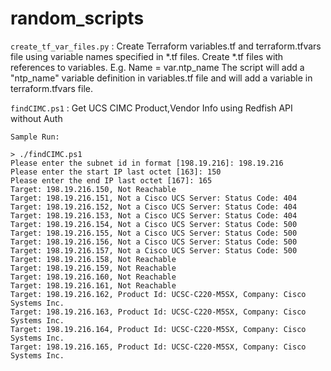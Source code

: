 # random_scripts

`create_tf_var_files.py` : Create Terraform variables.tf and terraform.tfvars file using variable names specified in *.tf files. 
                           Create *.tf files with references to variables. E.g. Name = var.ntp_name 
                           The script will add a "ntp_name" variable definition in variables.tf file and will add a variable in terraform.tfvars file.

`findCIMC.ps1` : Get UCS CIMC Product,Vendor Info using Redfish API without Auth

```
Sample Run:

> ./findCIMC.ps1
Please enter the subnet id in format [198.19.216]: 198.19.216 
Please enter the start IP last octet [163]: 150
Please enter the end IP last octet [167]: 165
Target: 198.19.216.150, Not Reachable
Target: 198.19.216.151, Not a Cisco UCS Server: Status Code: 404
Target: 198.19.216.152, Not a Cisco UCS Server: Status Code: 404
Target: 198.19.216.153, Not a Cisco UCS Server: Status Code: 404
Target: 198.19.216.154, Not a Cisco UCS Server: Status Code: 500
Target: 198.19.216.155, Not a Cisco UCS Server: Status Code: 500
Target: 198.19.216.156, Not a Cisco UCS Server: Status Code: 500
Target: 198.19.216.157, Not a Cisco UCS Server: Status Code: 500
Target: 198.19.216.158, Not Reachable
Target: 198.19.216.159, Not Reachable
Target: 198.19.216.160, Not Reachable
Target: 198.19.216.161, Not Reachable
Target: 198.19.216.162, Product Id: UCSC-C220-M5SX, Company: Cisco Systems Inc.                                         
Target: 198.19.216.163, Product Id: UCSC-C220-M5SX, Company: Cisco Systems Inc.                                         
Target: 198.19.216.164, Product Id: UCSC-C220-M5SX, Company: Cisco Systems Inc.                                         
Target: 198.19.216.165, Product Id: UCSC-C220-M5SX, Company: Cisco Systems Inc.   
```
